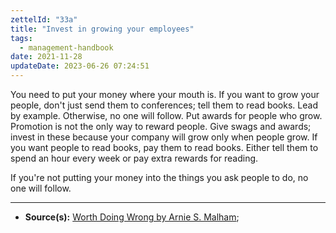 ```yaml
---
zettelId: "33a"
title: "Invest in growing your employees"
tags:
  - management-handbook
date: 2021-11-28
updateDate: 2023-06-26 07:24:51
---
```


You need to put your money where your mouth is. If you want to grow your people, don't just send them to conferences; tell them to read books. Lead by example. Otherwise, no one will follow. Put awards for people who grow. Promotion is not the only way to reward people. Give swags and awards; invest in these because your company will grow only when people grow. If you want people to read books, pay them to read books. Either tell them to spend an hour every week or pay extra rewards for reading.

If you're not putting your money into the things you ask people to do, no one will follow.

---

- **Source(s):** [Worth Doing Wrong by Arnie S. Malham](/books/worth-doing-wrong-book-summary-review-and-notes/);
